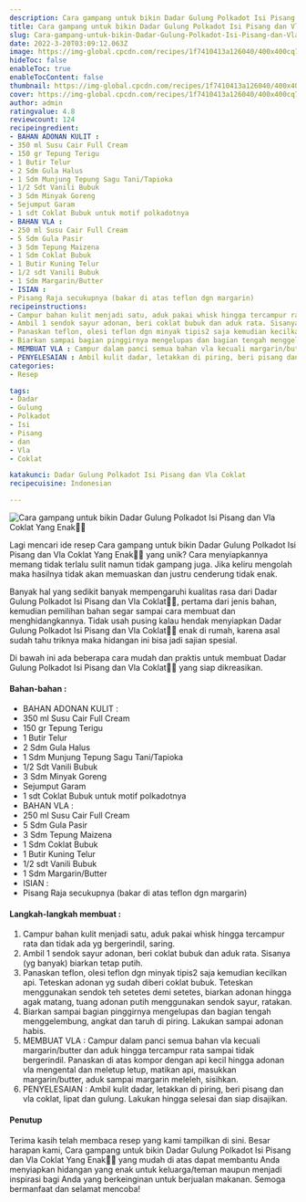 ```yaml
---
description: Cara gampang untuk bikin Dadar Gulung Polkadot Isi Pisang dan Vla Coklat Yang Enak"
title: Cara gampang untuk bikin Dadar Gulung Polkadot Isi Pisang dan Vla Coklat Yang Enak
slug: Cara-gampang-untuk-bikin-Dadar-Gulung-Polkadot-Isi-Pisang-dan-Vla-Coklat-Yang-Enak
date: 2022-3-20T03:09:12.063Z
image: https://img-global.cpcdn.com/recipes/1f7410413a126040/400x400cq70/photo.jpg
hideToc: false
enableToc: true
enableTocContent: false
thumbnail: https://img-global.cpcdn.com/recipes/1f7410413a126040/400x400cq70/photo.jpg
cover: https://img-global.cpcdn.com/recipes/1f7410413a126040/400x400cq70/photo.jpg
author: admin
ratingvalue: 4.8
reviewcount: 124
recipeingredient:
- BAHAN ADONAN KULIT :
- 350 ml Susu Cair Full Cream
- 150 gr Tepung Terigu
- 1 Butir Telur
- 2 Sdm Gula Halus
- 1 Sdm Munjung Tepung Sagu Tani/Tapioka
- 1/2 Sdt Vanili Bubuk
- 3 Sdm Minyak Goreng
- Sejumput Garam
- 1 sdt Coklat Bubuk untuk motif polkadotnya
- BAHAN VLA :
- 250 ml Susu Cair Full Cream
- 5 Sdm Gula Pasir
- 3 Sdm Tepung Maizena
- 1 Sdm Coklat Bubuk
- 1 Butir Kuning Telur
- 1/2 sdt Vanili Bubuk
- 1 Sdm Margarin/Butter
- ISIAN :
- Pisang Raja secukupnya (bakar di atas teflon dgn margarin)
recipeinstructions:
- Campur bahan kulit menjadi satu, aduk pakai whisk hingga tercampur rata dan tidak ada yg bergerindil, saring.
- Ambil 1 sendok sayur adonan, beri coklat bubuk dan aduk rata. Sisanya (yg banyak) biarkan tetap putih.
- Panaskan teflon, olesi teflon dgn minyak tipis2 saja kemudian kecilkan api. Teteskan adonan yg sudah diberi coklat bubuk. Teteskan menggunakan sendok teh setetes demi setetes, biarkan adonan hingga agak matang, tuang adonan putih menggunakan sendok sayur, ratakan.
- Biarkan sampai bagian pinggirnya mengelupas dan bagian tengah menggelembung, angkat dan taruh di piring. Lakukan sampai adonan habis.
- MEMBUAT VLA : Campur dalam panci semua bahan vla kecuali margarin/butter dan aduk hingga tercampur rata sampai tidak bergerindil. Panaskan di atas kompor dengan api kecil hingga adonan vla mengental dan meletup letup, matikan api, masukkan margarin/butter, aduk sampai margarin meleleh, sisihkan.
- PENYELESAIAN : Ambil kulit dadar, letakkan di piring, beri pisang dan vla coklat, lipat dan gulung. Lakukan hingga selesai dan siap disajikan.
categories:
- Resep

tags:
- Dadar
- Gulung
- Polkadot
- Isi
- Pisang
- dan
- Vla
- Coklat

katakunci: Dadar Gulung Polkadot Isi Pisang dan Vla Coklat
recipecuisine: Indonesian

---
```


![Cara gampang untuk bikin Dadar Gulung Polkadot Isi Pisang dan Vla Coklat Yang Enak👩‍🍳](https://img-global.cpcdn.com/recipes/1f7410413a126040/400x400cq70/photo.jpg)

Lagi mencari ide resep Cara gampang untuk bikin Dadar Gulung Polkadot Isi Pisang dan Vla Coklat Yang Enak👩‍🍳 yang unik? Cara menyiapkannya memang tidak terlalu sulit namun tidak gampang juga. Jika keliru mengolah maka hasilnya tidak akan memuaskan dan justru cenderung tidak enak.

Banyak hal yang sedikit banyak mempengaruhi kualitas rasa dari Dadar Gulung Polkadot Isi Pisang dan Vla Coklat👩‍🍳, pertama dari jenis bahan, kemudian pemilihan bahan segar sampai cara membuat dan menghidangkannya. Tidak usah pusing kalau hendak menyiapkan Dadar Gulung Polkadot Isi Pisang dan Vla Coklat👩‍🍳 enak di rumah, karena asal sudah tahu triknya maka hidangan ini bisa jadi sajian spesial.

Di bawah ini ada beberapa cara mudah dan praktis untuk membuat Dadar Gulung Polkadot Isi Pisang dan Vla Coklat👩‍🍳 yang siap dikreasikan.

<!--inarticleads1-->

#### Bahan-bahan :

- BAHAN ADONAN KULIT :
- 350 ml Susu Cair Full Cream
- 150 gr Tepung Terigu
- 1 Butir Telur
- 2 Sdm Gula Halus
- 1 Sdm Munjung Tepung Sagu Tani/Tapioka
- 1/2 Sdt Vanili Bubuk
- 3 Sdm Minyak Goreng
- Sejumput Garam
- 1 sdt Coklat Bubuk untuk motif polkadotnya
- BAHAN VLA :
- 250 ml Susu Cair Full Cream
- 5 Sdm Gula Pasir
- 3 Sdm Tepung Maizena
- 1 Sdm Coklat Bubuk
- 1 Butir Kuning Telur
- 1/2 sdt Vanili Bubuk
- 1 Sdm Margarin/Butter
- ISIAN :
- Pisang Raja secukupnya (bakar di atas teflon dgn margarin)

<!--inarticleads2-->

#### Langkah-langkah membuat :

1. Campur bahan kulit menjadi satu, aduk pakai whisk hingga tercampur rata dan tidak ada yg bergerindil, saring.
1. Ambil 1 sendok sayur adonan, beri coklat bubuk dan aduk rata. Sisanya (yg banyak) biarkan tetap putih.
1. Panaskan teflon, olesi teflon dgn minyak tipis2 saja kemudian kecilkan api. Teteskan adonan yg sudah diberi coklat bubuk. Teteskan menggunakan sendok teh setetes demi setetes, biarkan adonan hingga agak matang, tuang adonan putih menggunakan sendok sayur, ratakan.
1. Biarkan sampai bagian pinggirnya mengelupas dan bagian tengah menggelembung, angkat dan taruh di piring. Lakukan sampai adonan habis.
1. MEMBUAT VLA : Campur dalam panci semua bahan vla kecuali margarin/butter dan aduk hingga tercampur rata sampai tidak bergerindil. Panaskan di atas kompor dengan api kecil hingga adonan vla mengental dan meletup letup, matikan api, masukkan margarin/butter, aduk sampai margarin meleleh, sisihkan.
1. PENYELESAIAN : Ambil kulit dadar, letakkan di piring, beri pisang dan vla coklat, lipat dan gulung. Lakukan hingga selesai dan siap disajikan.

#### Penutup

Terima kasih telah membaca resep yang kami tampilkan di sini. Besar harapan kami, Cara gampang untuk bikin Dadar Gulung Polkadot Isi Pisang dan Vla Coklat Yang Enak👩‍🍳 yang mudah di atas dapat membantu Anda menyiapkan hidangan yang enak untuk keluarga/teman maupun menjadi inspirasi bagi Anda yang berkeinginan untuk berjualan makanan. Semoga bermanfaat dan selamat mencoba!